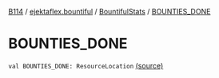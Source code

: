 [B114](../../index.md) / [ejektaflex.bountiful](../index.md) / [BountifulStats](index.md) / [BOUNTIES_DONE](./-b-o-u-n-t-i-e-s_-d-o-n-e.md)

# BOUNTIES_DONE

`val BOUNTIES_DONE: ResourceLocation` [(source)](https://github.com/ejektaflex/Bountiful/tree/develop/src/main/kotlin/ejektaflex/bountiful/BountifulStats.kt#L15)